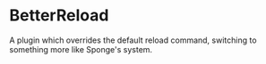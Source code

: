 # BetterReload
 A plugin which overrides the default reload command, switching to something more like Sponge's system.
